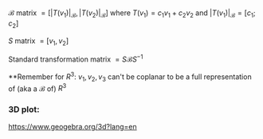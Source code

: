$\mathcal{B}$ matrix $=[|T(v_1)|_\mathcal{B}, |T(v_2)|_\mathcal{B}]$
where $T(v_1)=c_1 v_1 + c_2 v_2$
and $|T(v_1)|_\mathcal{B} = [c_1;c_2]$

$S$ matrix $=[v_1,v_2]$

Standard transformation matrix $=S\mathcal{B}S^{-1}$

**Remember for $R^3$: $v_1, v_2, v_3$ can't be coplanar to be a full representation of (aka a $\mathcal{B}$ of) $R^3$

### 3D plot:
https://www.geogebra.org/3d?lang=en
